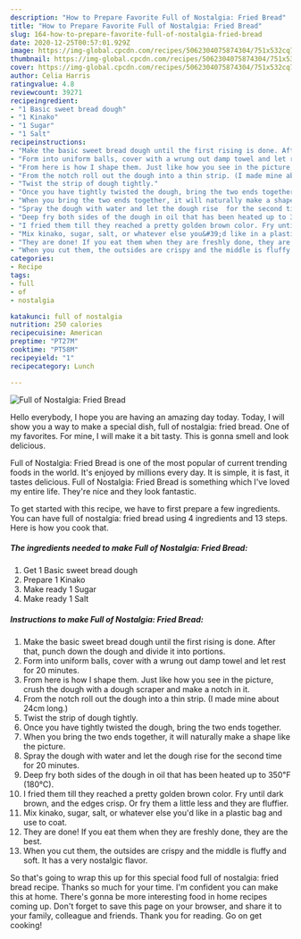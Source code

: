 ```yaml
---
description: "How to Prepare Favorite Full of Nostalgia: Fried Bread"
title: "How to Prepare Favorite Full of Nostalgia: Fried Bread"
slug: 164-how-to-prepare-favorite-full-of-nostalgia-fried-bread
date: 2020-12-25T00:57:01.929Z
image: https://img-global.cpcdn.com/recipes/5062304075874304/751x532cq70/full-of-nostalgia-fried-bread-recipe-main-photo.jpg
thumbnail: https://img-global.cpcdn.com/recipes/5062304075874304/751x532cq70/full-of-nostalgia-fried-bread-recipe-main-photo.jpg
cover: https://img-global.cpcdn.com/recipes/5062304075874304/751x532cq70/full-of-nostalgia-fried-bread-recipe-main-photo.jpg
author: Celia Harris
ratingvalue: 4.8
reviewcount: 39271
recipeingredient:
- "1 Basic sweet bread dough"
- "1 Kinako"
- "1 Sugar"
- "1 Salt"
recipeinstructions:
- "Make the basic sweet bread dough until the first rising is done. After that, punch down the dough and divide it into portions."
- "Form into uniform balls, cover with a wrung out damp towel and let rest for 20 minutes."
- "From here is how I shape them. Just like how you see in the picture, crush the dough with a dough scraper and make a notch in it."
- "From the notch roll out the dough into a thin strip. (I made mine about 24cm long.)"
- "Twist the strip of dough tightly."
- "Once you have tightly twisted the dough, bring the two ends together."
- "When you bring the two ends together, it will naturally make a shape like the picture."
- "Spray the dough with water and let the dough rise  for the second time for 20 minutes."
- "Deep fry both sides of the dough in oil that has been heated up to 350℉ (180℃)."
- "I fried them till they reached a pretty golden brown color. Fry until dark brown, and the edges crisp. Or fry them a little less and they are fluffier."
- "Mix kinako, sugar, salt, or whatever else you&#39;d like in a plastic bag and use to coat."
- "They are done! If you eat them when they are freshly done, they are the best."
- "When you cut them, the outsides are crispy and the middle is fluffy and soft. It has a very nostalgic flavor."
categories:
- Recipe
tags:
- full
- of
- nostalgia

katakunci: full of nostalgia 
nutrition: 250 calories
recipecuisine: American
preptime: "PT27M"
cooktime: "PT58M"
recipeyield: "1"
recipecategory: Lunch

---
```



![Full of Nostalgia: Fried Bread](https://img-global.cpcdn.com/recipes/5062304075874304/751x532cq70/full-of-nostalgia-fried-bread-recipe-main-photo.jpg)

Hello everybody, I hope you are having an amazing day today. Today, I will show you a way to make a special dish, full of nostalgia: fried bread. One of my favorites. For mine, I will make it a bit tasty. This is gonna smell and look delicious.



Full of Nostalgia: Fried Bread is one of the most popular of current trending foods in the world. It's enjoyed by millions every day. It is simple, it is fast, it tastes delicious. Full of Nostalgia: Fried Bread is something which I've loved my entire life. They're nice and they look fantastic.


To get started with this recipe, we have to first prepare a few ingredients. You can have full of nostalgia: fried bread using 4 ingredients and 13 steps. Here is how you cook that.

<!--inarticleads1-->

##### The ingredients needed to make Full of Nostalgia: Fried Bread:

1. Get 1 Basic sweet bread dough
1. Prepare 1 Kinako
1. Make ready 1 Sugar
1. Make ready 1 Salt




<!--inarticleads2-->

##### Instructions to make Full of Nostalgia: Fried Bread:

1. Make the basic sweet bread dough until the first rising is done. After that, punch down the dough and divide it into portions.
1. Form into uniform balls, cover with a wrung out damp towel and let rest for 20 minutes.
1. From here is how I shape them. Just like how you see in the picture, crush the dough with a dough scraper and make a notch in it.
1. From the notch roll out the dough into a thin strip. (I made mine about 24cm long.)
1. Twist the strip of dough tightly.
1. Once you have tightly twisted the dough, bring the two ends together.
1. When you bring the two ends together, it will naturally make a shape like the picture.
1. Spray the dough with water and let the dough rise  for the second time for 20 minutes.
1. Deep fry both sides of the dough in oil that has been heated up to 350℉ (180℃).
1. I fried them till they reached a pretty golden brown color. Fry until dark brown, and the edges crisp. Or fry them a little less and they are fluffier.
1. Mix kinako, sugar, salt, or whatever else you&#39;d like in a plastic bag and use to coat.
1. They are done! If you eat them when they are freshly done, they are the best.
1. When you cut them, the outsides are crispy and the middle is fluffy and soft. It has a very nostalgic flavor.




So that's going to wrap this up for this special food full of nostalgia: fried bread recipe. Thanks so much for your time. I'm confident you can make this at home. There's gonna be more interesting food in home recipes coming up. Don't forget to save this page on your browser, and share it to your family, colleague and friends. Thank you for reading. Go on get cooking!
